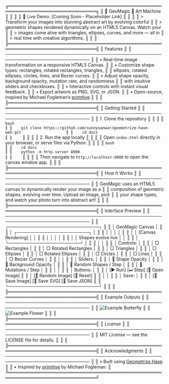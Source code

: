 ╔══════════════════════════════════════════════════════════════════════════════╗
║                              🎨 GeoMagic 🧠 Art Machine                       ║
║                                                                              ║
║ 🎯 Live Demo: [Coming Soon - Placeholder Link]                              ║
║                                                                              ║
║ > Transform your images into stunning abstract art by evolving colorful      ║
║ > geometric shapes rendered dynamically on an HTML5 Canvas. Watch your      ║
║ > images come alive with triangles, ellipses, curves, and more — all in      ║
║ > real time with creative algorithms.                                       ║
║                                                                              ║
╠══════════════════════════════════════════════════════════════════════════════╣
║ Features                                                                     ║
║ ───────────────────────────────────────────────────────────────────────────── ║
║ • Real-time image transformation on a responsive HTML5 Canvas.               ║
║ • Customize shape types: rectangles, rotated rectangles, triangles,          ║
║   ellipses, rotated ellipses, circles, lines, and Bezier curves.             ║
║ • Adjust shape opacity, background opacity, mutation rate, and randomness    ║
║   with intuitive sliders and checkboxes.                                     ║
║ • Interactive controls with instant visual feedback.                         ║
║ • Export artwork as PNG, SVG, or JSON.                                       ║
║ • Open-source, inspired by Michael Fogleman’s [primitive](https://github.com/fogleman/primitive).║
║                                                                              ║
╠══════════════════════════════════════════════════════════════════════════════╣
║ Getting Started                                                              ║
║ ───────────────────────────────────────────────────────────────────────────── ║
║ 1. Clone the repository                                                      ║
║                                                                              ║
║    ```bash                                                                  ║
║    git clone https://github.com/sunnysanwar/geometrize-haxe-web.git                    ║
║    cd docs                                                                   ║
║    ```                                                                       ║
║                                                                              ║
║ 2. Run the app locally                                                        ║
║                                                                              ║
║    Open `index.html` directly in your browser, or serve files via Python:    ║
║                                                                              ║
║    ```bash                                                                  ║
║    cd docs                                                                  ║
║    python -m http.server 8000                                                ║
║    ```                                                                       ║
║                                                                              ║
║    Then navigate to `http://localhost:8000` to open the canvas window app.   ║
║                                                                              ║
╠══════════════════════════════════════════════════════════════════════════════╣
║ How It Works                                                                 ║
║ ───────────────────────────────────────────────────────────────────────────── ║
║ GeoMagic uses an HTML5 canvas to dynamically render your image as a          ║
║ composition of geometric shapes, evolving over time. Upload an image, pick   ║
║ your shape types, and watch your photo turn into abstract art!               ║
║                                                                              ║
╠══════════════════════════════════════════════════════════════════════════════╣
║ Interface Preview                                                            ║
║ ───────────────────────────────────────────────────────────────────────────── ║
║  ┌─────────────────────────────┐                                            ║
║  │      GeoMagic Canvas         │                                           ║
║  │  ┌───────────────────────┐  │                                           ║
║  │  │                       │  │                                           ║
║  │  │  [Canvas Rendering]    │  │                                           ║
║  │  │                       │  │                                           ║
║  │  │   Shapes evolve live   │  │                                           ║
║  │  └───────────────────────┘  │                                           ║
║  │                             │                                           ║
║  │ Controls:                   │                                           ║
║  │  ▢ Rectangles               │                                           ║
║  │  ▢ Rotated Rectangles       │                                           ║
║  │  ▢ Triangles               │                                           ║
║  │  ▢ Ellipses                │                                           ║
║  │  ▢ Rotated Ellipses         │                                           ║
║  │  ▢ Circles                 │                                           ║
║  │  ▢ Lines                   │                                           ║
║  │  ▢ Bezier Curves           │                                           ║
║  │                             │                                           ║
║  │ Sliders:                   │                                           ║
║  │  🔘 Shape Opacity           │                                           ║
║  │  🔘 Background Opacity      │                                           ║
║  │  🔘 Random Shapes / Step    │                                           ║
║  │  🔘 Mutations / Step        │                                           ║
║  │                             │                                           ║
║  │ Buttons:                   │                                           ║
║  │ [▶ Run] [⏭ Step] [📂 Open Image]                                     ║
║  │ [🎲 Random Image] [🔄 Reset]                                        ║
║  │                             │                                           ║
║  │ Save:                      │                                           ║
║  │ [💾 Save Image] [📐 Save SVG] [📄 Save JSON]                         ║
║  └─────────────────────────────┘                                            ║
║                                                                              ║
╠══════════════════════════════════════════════════════════════════════════════╣
║ Example Outputs                                                              ║
║ ───────────────────────────────────────────────────────────────────────────── ║
║ ![Example Butterfly](https://github.com/sunnysanwar/geometrize-haxe-web/assets/images/example_butterfly.png)      ║
║ ![Example Flower](https://github.com/sunnysanwar/geometrize-haxe-web/assets/images/example_flower.png)            ║
║                                                                              ║
╠══════════════════════════════════════════════════════════════════════════════╣
║ License                                                                      ║
║ ───────────────────────────────────────────────────────────────────────────── ║
║ MIT License — see the LICENSE file for details.                             ║
║                                                                              ║
╠══════════════════════════════════════════════════════════════════════════════╣
║ Acknowledgments                                                              ║
║ ───────────────────────────────────────────────────────────────────────────── ║
║ • Built using [Geometrize Haxe](https://github.com/Tw1ddle/geometrize-haxe). ║
║ • Inspired by [primitive](https://github.com/fogleman/primitive) by Michael Fogleman.                    ║
╚══════════════════════════════════════════════════════════════════════════════╝